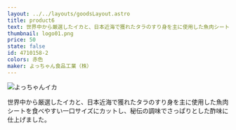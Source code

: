 ```yaml
---
layout: ../../layouts/goodsLayout.astro
title: product6
text: 世界中から厳選したイカと、日本近海で獲れたタラのすり身を主に使用した魚肉シートを食べやすい一口サイズにカットし、秘伝の調味でさっぱりとした酢味に仕上げました。
thumbnail: logo01.png
price: 50
state: false
id: 4710158-2
colors: 赤色
maker: よっちゃん食品工業（株）
---
```

![よっちゃんイカ](/images/logo01.png)

<article>
    <p>世界中から厳選したイカと、日本近海で獲れたタラのすり身を主に使用した魚肉シートを食べやすい一口サイズにカットし、秘伝の調味でさっぱりとした酢味に仕上げました。</p>
</article>
